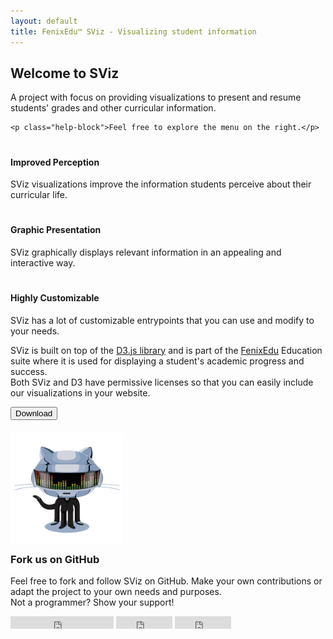 ```yaml
---
layout: default
title: FenixEdu™ SViz - Visualizing student information
---
```


<div class="jumbotron">
	<h2>Welcome to SViz</h2>
	<p>A project with focus on providing visualizations to present and resume students' grades and other curricular information.</p>

	<p class="help-block">Feel free to explore the menu on the right.</p>
</div>

<div class="row">
	<div class="col-lg-4">
		<div class="well">
			<h1 class="text-center"><i class="glyphicon glyphicon-eye-open"></i></h1>
			<h4 class="text-center">Improved Perception</h4>
			<p class="text-center">SViz visualizations improve the information students perceive about their curricular life.</p>
		</div>
	</div>
	<div class="col-lg-4">
		<div class="well">
			<h1 class="text-center"><i class="glyphicon glyphicon-signal"></i></h1>
			<h4 class="text-center">Graphic Presentation</h4>
			<p class="text-center">SViz graphically displays relevant information in an appealing and interactive way.</p>
		</div>
	</div>
	<div class="col-lg-4">
		<div class="well">
			<h1 class="text-center"><i class="glyphicon glyphicon-wrench"></i></h1>
			<h4 class="text-center">Highly Customizable</h4>
			<p class="text-center">SViz has a lot of customizable entrypoints that you can use and modify to your needs.</p>
		</div>
	</div>
</div>
<div style="margin-bottom: 20px">
	<p>SViz is built on top of the <a href="http://d3js.org/">D3.js library</a> and is part of the <a href="http://fenixedu.org/">FenixEdu</a> Education suite where it is used for displaying a student's academic progress and success.<br/>
	Both SViz and D3 have permissive licenses so that you can easily include our visualizations in your website.</p>
	<button type="button" class="btn btn-primary" onclick="location.href='{{site.baseurl}}/pages/download.html'">Download</button>
</div>
<div class="well clearfix">
	<img src="imgs/daftpunktocat-thomas.gif" alt="GitHub Cat" width="180px" class="pull-right">
	<h3 style="margin-top: 10px">Fork us on GitHub</h3>
	<p>Feel free to fork and follow SViz on GitHub. Make your own contributions or adapt the project to your own needs and purposes.<br/>
	Not a programmer? Show your support!</p>
	<iframe src="http://ghbtns.com/github-btn.html?user=FenixEdu&repo=sviz&type=follow&count=true" allowtransparency="true" frameborder="0" scrolling="0" width="165" height="20"></iframe>
	<iframe src="http://ghbtns.com/github-btn.html?user=FenixEdu&repo=sviz&type=watch&count=true" allowtransparency="true" frameborder="0" scrolling="0" width="90" height="20"></iframe>
	<iframe src="http://ghbtns.com/github-btn.html?user=FenixEdu&repo=sviz&type=fork&count=true" allowtransparency="true" frameborder="0" scrolling="0" width="90" height="20"></iframe>
</div>
